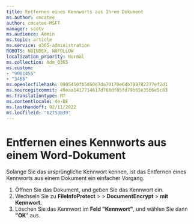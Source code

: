 ```yaml
---
title: Entfernen eines Kennworts aus Ihrem Dokument
ms.author: cmcatee
author: cmcatee-MSFT
manager: scotv
ms.audience: Admin
ms.topic: article
ms.service: o365-administration
ROBOTS: NOINDEX, NOFOLLOW
localization_priority: Normal
ms.collection: Adm_O365
ms.custom:
- "9001455"
- "3466"
ms.openlocfilehash: 9905450fb5d50d7da70170e6db799782277ef2d1
ms.sourcegitcommit: 49eaa1417714617d768df85fd79b65e35b6e5c83
ms.translationtype: MT
ms.contentlocale: de-DE
ms.lasthandoff: 02/11/2022
ms.locfileid: "62753039"
---
```

# <a name="remove-a-password-from-a-word-document"></a>Entfernen eines Kennworts aus einem Word-Dokument

Solange Sie das ursprüngliche Kennwort kennen, ist das Entfernen eines Kennworts aus einem Dokument ein einfacher Vorgang.

1. Öffnen Sie das Dokument, und geben Sie das Kennwort ein.
2. Wechseln Sie zu **FileInfoProtect** >  >  **DocumentEncrypt** >  **mit Kennwort**.
3. Löschen Sie das Kennwort im **Feld "Kennwort"**, und wählen Sie dann **"OK**" aus.